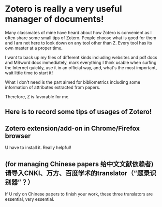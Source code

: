 # Zotero is really a very useful manager of documents!

Many classmates of mine have heard about how Zotero is convenient as I often share some small tips of Zotero. People choose what is good for them and I am not here to look down on any tool other than Z. Every tool has its own master at a proper time. 

I want to back up my files of different kinds including websites and pdf docs and MSword docs immediately, mark everything I think usable when surfing the Internet quickly, use it in an official way, and, what's the most important, wait little time to start it! 

What I don't need is the part aimed for bibliometrics including some information of attributes extracted from papers.

Therefore, Z is favorable for me.


## Here is to record some tips of usages of Zotero!

## Zotero extension/add-on in Chrome/Firefox browser
U have to install it. Really helpful!

## (for managing Chinese papers 给中文文献依赖者) 请导入CNKI、万方、百度学术的translator（“题录识别器”？）
If U rely on Chinese papers to finish your work, these three translators are essential, very essential.
